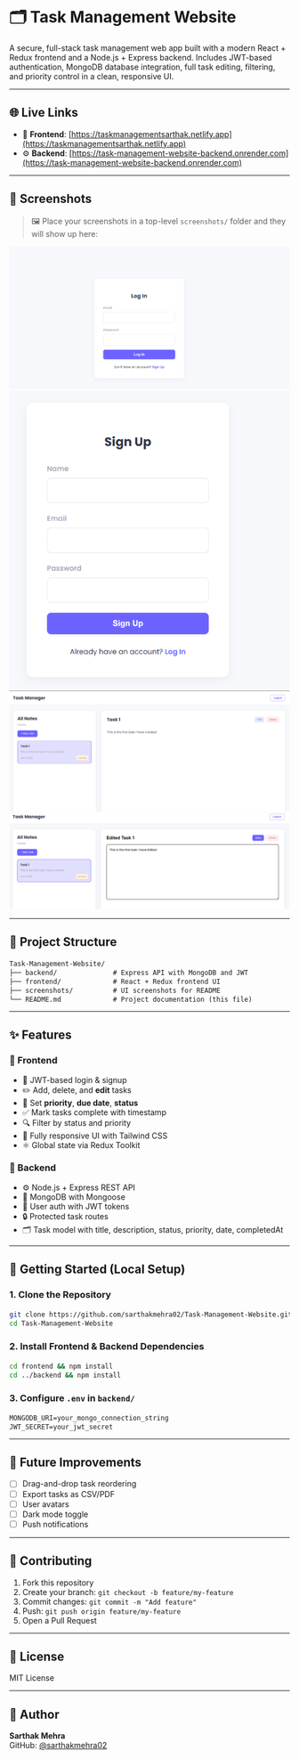 # 🗂️ Task Management Website

A secure, full-stack task management web app built with a modern React + Redux frontend and a Node.js + Express backend. Includes JWT-based authentication, MongoDB database integration, full task editing, filtering, and priority control in a clean, responsive UI.

---

## 🌐 Live Links

- 🚀 **Frontend**: [https://taskmanagementsarthak.netlify.app](https://taskmanagementsarthak.netlify.app)  
- ⚙️ **Backend**: [https://task-management-website-backend.onrender.com](https://task-management-website-backend.onrender.com)

---

## 📸 Screenshots

> 🖼️ Place your screenshots in a top-level `screenshots/` folder and they will show up here:

![Login Page](screenshots/login.png)  
![Sign Up Page](screenshots/sign.png)  
![Task Assignment](screenshots/Task%20Assignment.png)  
![Edit Task Modal](screenshots/Screenshot%202025-07-21%20135132.png)

---

## 📁 Project Structure

```
Task-Management-Website/
├── backend/              # Express API with MongoDB and JWT
├── frontend/             # React + Redux frontend UI
├── screenshots/          # UI screenshots for README
└── README.md             # Project documentation (this file)
```

---

## ✨ Features

### 🔹 Frontend
- 🔐 JWT-based login & signup
- ✏️ Add, delete, and **edit** tasks
- 🚦 Set **priority**, **due date**, **status**
- ✅ Mark tasks complete with timestamp
- 🔍 Filter by status and priority
- 📱 Fully responsive UI with Tailwind CSS
- ⚛️ Global state via Redux Toolkit

### 🔹 Backend
- ⚙️ Node.js + Express REST API
- 🧠 MongoDB with Mongoose
- 🔐 User auth with JWT tokens
- 🔒 Protected task routes
- 🗂️ Task model with title, description, status, priority, date, completedAt

---

## 🚀 Getting Started (Local Setup)

### 1. Clone the Repository

```bash
git clone https://github.com/sarthakmehra02/Task-Management-Website.git
cd Task-Management-Website
```

### 2. Install Frontend & Backend Dependencies

```bash
cd frontend && npm install
cd ../backend && npm install
```

### 3. Configure `.env` in `backend/`

```
MONGODB_URI=your_mongo_connection_string
JWT_SECRET=your_jwt_secret
```

---

## 🧩 Future Improvements

- [ ] Drag-and-drop task reordering
- [ ] Export tasks as CSV/PDF
- [ ] User avatars
- [ ] Dark mode toggle
- [ ] Push notifications

---

## 🤝 Contributing

1. Fork this repository  
2. Create your branch: `git checkout -b feature/my-feature`  
3. Commit changes: `git commit -m "Add feature"`  
4. Push: `git push origin feature/my-feature`  
5. Open a Pull Request

---

## 📄 License

MIT License

---

## 🙋 Author

**Sarthak Mehra**  
GitHub: [@sarthakmehra02](https://github.com/sarthakmehra02)
